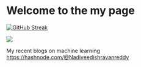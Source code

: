 

# Welcome to the my page

[![GitHub Streak](https://github-readme-streak-stats.herokuapp.com?user=NShravanReddy&theme=vue&hide_border=true)](https://git.io/streak-stats)

![](https://komarev.com/ghpvc/?username=NShravanReddy)

My recent blogs on machine learning https://hashnode.com/@Nadiveedishravanreddy


